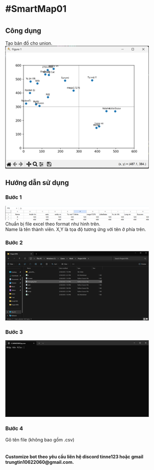<h1>#SmartMap01<h1>
  
<h2>Công dụng</h1>
Tạo bản đồ cho union.
<img src="HDSD/Screenshot_3.png" width="450">

<h2>Hướng dẫn sử dụng</h2>

<h3>Bước 1</h3>
  <img src= "HDSD/Screenshot_excel.png" width = "450"> <br>
  Chuẩn bị file excel theo format như hình trên. <br>
  Name là tên thành viên. X,Y là tọa độ tương ứng với tên ở phía trên.
<h3>Bước 2</h3>
<img src="HDSD/Screenshot_1.png"  width="450">
<h3>Bước 3</h3>
<img src="HDSD/Screenshot_2.png"  width="450">
<h3>Bước 4</h3>
Gõ tên file (không bao gồm .csv)
<br>
<br>
  
<h4>Customize bot theo yêu cầu liên hệ discord tinne123 hoặc gmail trungtin10622060@gmail.com.</h4>
